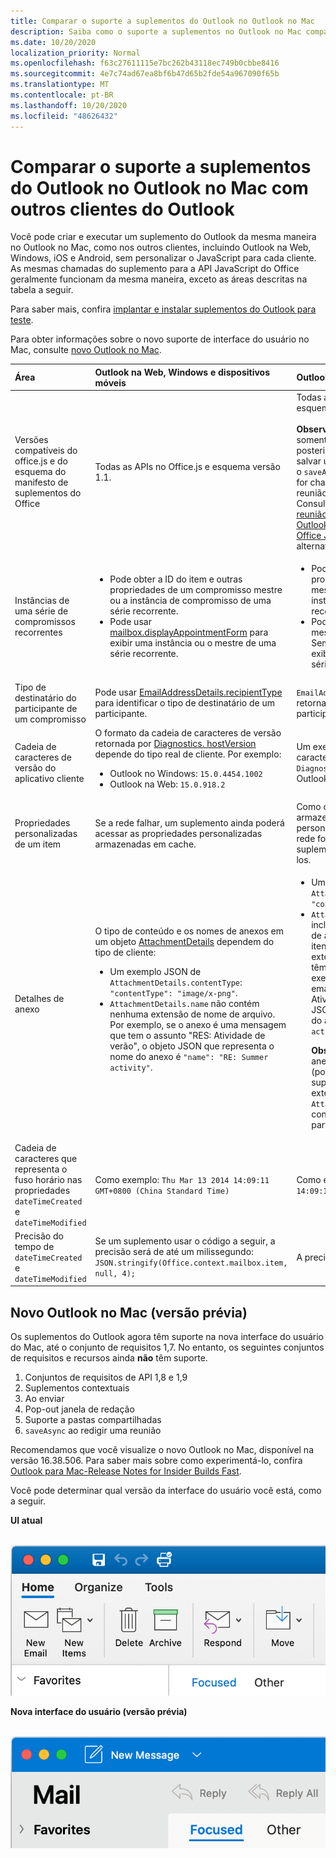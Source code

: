 ```yaml
---
title: Comparar o suporte a suplementos do Outlook no Outlook no Mac
description: Saiba como o suporte a suplementos no Outlook no Mac compara com outros clientes do Outlook.
ms.date: 10/20/2020
localization_priority: Normal
ms.openlocfilehash: f63c27611115e7bc262b43118ec749b0cbbe8416
ms.sourcegitcommit: 4e7c74ad67ea8bf6b47d65b2fde54a967090f65b
ms.translationtype: MT
ms.contentlocale: pt-BR
ms.lasthandoff: 10/20/2020
ms.locfileid: "48626432"
---
```

# <a name="compare-outlook-add-in-support-in-outlook-on-mac-with-other-outlook-clients"></a>Comparar o suporte a suplementos do Outlook no Outlook no Mac com outros clientes do Outlook

Você pode criar e executar um suplemento do Outlook da mesma maneira no Outlook no Mac, como nos outros clientes, incluindo Outlook na Web, Windows, iOS e Android, sem personalizar o JavaScript para cada cliente. As mesmas chamadas do suplemento para a API JavaScript do Office geralmente funcionam da mesma maneira, exceto as áreas descritas na tabela a seguir.

Para saber mais, confira [implantar e instalar suplementos do Outlook para teste](testing-and-tips.md).

Para obter informações sobre o novo suporte de interface do usuário no Mac, consulte [novo Outlook no Mac](#new-outlook-on-mac-preview).

| Área | Outlook na Web, Windows e dispositivos móveis | Outlook no Mac |
|:-----|:-----|:-----|
| Versões compatíveis do office.js e do esquema do manifesto de suplementos do Office | Todas as APIs no Office.js e esquema versão 1.1. | Todas as APIs no Office.js e esquema versão 1.1.<br><br>**Observação**: no Outlook no Mac, somente compilar o 16.35.308 ou posterior oferece suporte para salvar uma reunião. Caso contrário, o `saveAsync` método falhará quando for chamado a partir de uma reunião no modo de composição. Consulte [Não é possível salvar uma reunião como um rascunho no Outlook para Mac usando a API do Office JS](https://support.microsoft.com/help/4505745) para obter uma solução alternativa. |
| Instâncias de uma série de compromissos recorrentes | <ul><li>Pode obter a ID do item e outras propriedades de um compromisso mestre ou a instância de compromisso de uma série recorrente.</li><li>Pode usar [mailbox.displayAppointmentForm](../reference/objectmodel/preview-requirement-set/office.context.mailbox.md#methods) para exibir uma instância ou o mestre de uma série recorrente.</li></ul> | <ul><li>Pode obter a ID do item e outras propriedades do compromisso mestre, mas não de uma instância de uma série recorrente.</li><li>Pode exibir o compromisso mestre de uma série recorrente. Sem a ID do item, não pode exibir uma instância de uma série recorrente.</li></ul> |
| Tipo de destinatário do participante de um compromisso | Pode usar [EmailAddressDetails.recipientType](/javascript/api/outlook/office.emailaddressdetails#recipienttype) para identificar o tipo de destinatário de um participante. | `EmailAddressDetails.recipientType` retorna `undefined` para participantes do compromisso. |
| Cadeia de caracteres de versão do aplicativo cliente | O formato da cadeia de caracteres de versão retornada por [Diagnostics. hostVersion](/javascript/api/outlook/office.diagnostics#hostversion) depende do tipo real de cliente. Por exemplo:<ul><li>Outlook no Windows: `15.0.4454.1002`</li><li>Outlook na Web: `15.0.918.2`</li></ul> |Um exemplo da cadeia de caracteres de versão retornada por `Diagnostics.hostVersion` no Outlook no Mac: `15.0 (140325)` |
| Propriedades personalizadas de um item | Se a rede falhar, um suplemento ainda poderá acessar as propriedades personalizadas armazenadas em cache. | Como o Outlook no Mac não armazena propriedades personalizadas em cache, se a rede for desativada, os suplementos não poderão acessá-los. |
| Detalhes de anexo | O tipo de conteúdo e os nomes de anexos em um objeto [AttachmentDetails](/javascript/api/outlook/office.attachmentdetails) dependem do tipo de cliente:<ul><li>Um exemplo JSON de `AttachmentDetails.contentType`: `"contentType": "image/x-png"`. </li><li>`AttachmentDetails.name` não contém nenhuma extensão de nome de arquivo. Por exemplo, se o anexo é uma mensagem que tem o assunto "RES: Atividade de verão", o objeto JSON que representa o nome do anexo é `"name": "RE: Summer activity"`.</li></ul> | <ul><li>Um exemplo JSON de `AttachmentDetails.contentType`: `"contentType" "image/png"`</li><li>`AttachmentDetails.name` sempre inclui uma extensão de nome de arquivo. Anexos que são itens de email têm uma extensão .eml, e compromissos têm uma extensão .ics. Por exemplo, se um anexo é um email com o assunto "RES: Atividade de verão", o objeto JSON que representa o nome do anexo é `"name": "RE: Summer activity.eml"`.<p>**Observação**: se um arquivo for anexado programaticamente (por exemplo, por meio de um suplemento) sem uma extensão, `AttachmentDetails.name` não conterá essa extensão como parte do nome do arquivo.</p></li></ul> |
| Cadeia de caracteres que representa o fuso horário nas propriedades `dateTimeCreated` e `dateTimeModified` |Como exemplo: `Thu Mar 13 2014 14:09:11 GMT+0800 (China Standard Time)` | Como exemplo: `Thu Mar 13 2014 14:09:11 GMT+0800 (CST)` |
| Precisão do tempo de `dateTimeCreated` e `dateTimeModified` | Se um suplemento usar o código a seguir, a precisão será de até um milissegundo:<br/>`JSON.stringify(Office.context.mailbox.item, null, 4);`| A precisão é de até um segundo. |

## <a name="new-outlook-on-mac-preview"></a>Novo Outlook no Mac (versão prévia)

Os suplementos do Outlook agora têm suporte na nova interface do usuário do Mac, até o conjunto de requisitos 1,7. No entanto, os seguintes conjuntos de requisitos e recursos ainda **não** têm suporte.

1. Conjuntos de requisitos de API 1,8 e 1,9
1. Suplementos contextuais
1. Ao enviar
1. Pop-out janela de redação
1. Suporte a pastas compartilhadas
1. `saveAsync` ao redigir uma reunião

Recomendamos que você visualize o novo Outlook no Mac, disponível na versão 16.38.506. Para saber mais sobre como experimentá-lo, confira [Outlook para Mac-Release Notes for Insider Builds Fast](https://support.microsoft.com/office/d6347358-5613-433e-a49e-a9a0e8e0462a).

Você pode determinar qual versão da interface do usuário você está, como a seguir.

**UI atual**

&nbsp;&nbsp;&nbsp;&nbsp;![UI atual no Mac](../images/outlook-on-mac-classic.png)

**Nova interface do usuário (versão prévia)**

&nbsp;&nbsp;&nbsp;&nbsp;![Nova interface do usuário na visualização no Mac](../images/outlook-on-mac-new.png)
